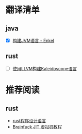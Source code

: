 # 翻译清单

## java
 - [x] [构建JVM语言 - Enkel](./lang/Java/构建JVM语言-Enkel)

## rust
 - [ ] [使用LLVM构建Kaleidoscope语言](./Rust/使用LLVM构建Kaleidoscope语言)
# 推荐阅读

## rust
- [rust程序设计语言](https://github.com/KaiserY/trpl-zh-cn)
- [Brainfuck JIT 虚拟机教程](https://nugine.github.io/bfjit/introduction.html)
